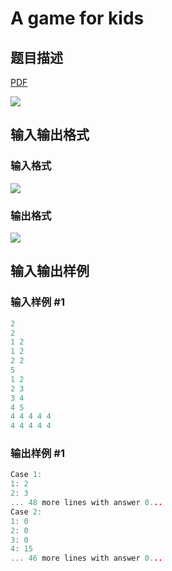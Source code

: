 # A game for kids

## 题目描述

[problemUrl]: https://uva.onlinejudge.org/index.php?option=com_onlinejudge&Itemid=8&category=861&page=show_problem&problem=4764

[PDF](https://uva.onlinejudge.org/external/128/p12899.pdf)

![](https://cdn.luogu.com.cn/upload/vjudge_pic/UVA12899/aef2afbbc2d2101730e4174b0940427278cf4389.png)

## 输入输出格式

### 输入格式

![](https://cdn.luogu.com.cn/upload/vjudge_pic/UVA12899/a07681eedef0840ad39ec0ae545d121e9999efcb.png)

### 输出格式

![](https://cdn.luogu.com.cn/upload/vjudge_pic/UVA12899/6d044d629ba93b398c07fdea41c2bcab771302f7.png)

## 输入输出样例

### 输入样例 #1

```cpp
2
2
1 2
1 2
2 2
5
1 2
2 3
3 4
4 5
4 4 4 4 4
4 4 4 4 4
```


### 输出样例 #1

```cpp
Case 1:
1: 2
2: 3
... 48 more lines with answer 0...
Case 2:
1: 0
2: 0
3: 0
4: 15
... 46 more lines with answer 0...
```



